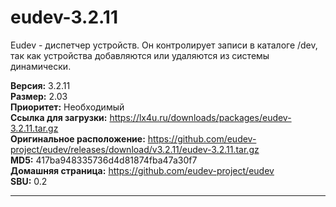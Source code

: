 # eudev-3.2.11

Eudev - диспетчер устройств. Он контролирует записи в каталоге /dev, так как устройства добавляются или удаляются из системы динамически.

**Версия:** 3.2.11
<br />
**Размер:** 2.03
<br />
**Приоритет:** Необходимый
<br />
**Ссылка для загрузки:** https://lx4u.ru/downloads/packages/eudev-3.2.11.tar.gz
<br />
**Оригинальное расположение:** https://github.com/eudev-project/eudev/releases/download/v3.2.11/eudev-3.2.11.tar.gz
<br />
**MD5:** 417ba948335736d4d81874fba47a30f7
<br />
**Домашняя страница:** https://github.com/eudev-project/eudev
        <br />
**SBU:** 0.2

***
            